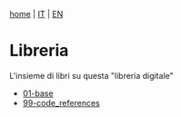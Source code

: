 [home](https://github.com/flaviobordonidev/leanpubabrandnewcms/blob/master/README.md) |
[IT](https://github.com/flaviobordonidev/leanpubabrandnewcms/blob/master/README-it.md) |
[EN](https://github.com/flaviobordonidev/leanpubabrandnewcms/blob/master/README.md)

# Libreria

L'insieme di libri su questa "libreria digitale"

- [01-base](https://github.com/flaviobordonidev/leanpubabrandnewcms/blob/master/01-base/index-it.md)
- [99-code_references](https://github.com/flaviobordonidev/leanpubabrandnewcms/blob/master/99-code_references/index-it.md)
